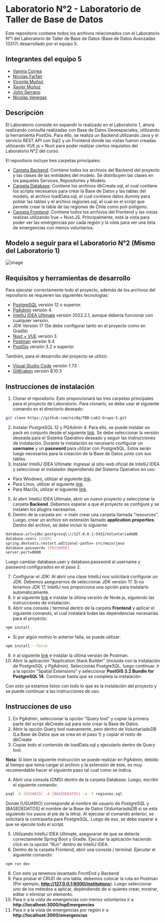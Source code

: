 # Laboratorio N°2 - Laboratorio de Taller de Base de Datos
Este repositorio contiene todos los archivos relacionados con el Laboratorio N°1 del
Laboratorio de Taller de Base de Datos (Base de Datos Avanzadas 13317) desarrollado
por el equipo 5. 

## Integrantes del equipo 5
* [Vanina Correa](https://github.com/Vanina11)
* [Nícolas Farfán](https://github.com/nic0q)
* [Vicente Muñoz](https://github.com/LeVixo)
* [Xavier Muñoz](https://github.com/iChavy)
* [John Serrano](https://github.com/PodssilDev)
* [Nicolas Venegas](https://github.com/nicovenegas2)

## Descripción
El Laboratorio consiste en expandir lo realizado en el Laboratorio 1, ahora realizando consulta realizadas con Base de Datos Geoespaciales, utilizando la herramienta PostGis. Para ello, se realiza un Backend utilizando Java y el servicio REST API con Sql2 y un Frontend donde las vistas fueron creadas utilizando VUE.js + Nuxt para poder realizar ciertos requisitos del Laboratorio N°2 del curso. <br>

El repositorio incluye tres carpetas principales:  <br>
* [Carpeta Backend](https://github.com/nic0q/TBD-Lab2-Grupo-5/tree/master/Backend): Contiene todos los archivos del Backend del proyecto y las clases de las entidades del modelo. 
Se distribuyen las clases en los paquetes Services, Repositories y Models.
* [Carpeta Database](https://github.com/nic0q/TBD-Lab2-Grupo-5/tree/master/DataBase): Contiene los archivos dbCreate.sql, el cual contiene los scripts necesarios para crear
la Base de Datos y las tablas del modelo, el archivo loadData.sql, el cual contiene datos dummy para poblar las tablas y el archivo regiones.sql, el cual es el script que permite crear la tabla de las regiones de Chile como poli-polígono.
* [Carpeta Frontend](https://github.com/nic0q/TBD-Lab2-Grupo-5/tree/master/Frontend): Contiene todos los archivos del Frontend y las vistas realizas utilizando Vue + Nuxt.JS. 
Principalmente, está la vista para poder ver las emergencias por cada región y la vista para ver una lista de emergencias con menos voluntarios.

## Modelo a seguir para el Laboratorio N°2 (Mismo del Laboratorio 1)

![image](https://user-images.githubusercontent.com/91446330/194765651-54627927-e275-40c0-9a8f-879d4f50b83a.png)


## Requisitos y herramientas de desarrollo
Para ejecutar correctamente todo el proyecto, además de los archivos del repositorio se requieren las siguientes tecnologías:

* [PostgreSQL](https://www.enterprisedb.com/downloads/postgres-postgresql-downloads) versión 12 o superior. 
* [PgAdmin](https://www.pgadmin.org) versión 4.
* [IntelliJ IDEA Ultimate](https://www.jetbrains.com/es-es/idea/download/#section=windows) versión 2022.2.1, aunque debería funcionar con cualquier versión.
* JDK Versión 17 (Se debe configurar tanto en el proyecto como en Gradle)
* [Nuxt + VUE](https://nuxtjs.org) versión 3.
* [Postman](https://www.postman.com/downloads/) versión 9.4
* [PostGis](https://postgis.net) versión 3.2 o superior

También, para el desarrollo del proyecto se utilizó:
* [Visual Studio Code](https://code.visualstudio.com) versión 1.73
* [GitKraken](https://www.gitkraken.com) versión 8.10.3

## Instrucciones de instalación
1. Clonar el repositorio: Esto proporcionará las tres carpetas principales para el proyecto de Laboratorio. Para clonarlo, se debe usar el siguiente comando en el directorio deseado:
```sh
git clone https://github.com/nic0q/TBD-Lab2-Grupo-5.git
```
2. Instalar PostgreSQL 12 y PGAdmin 4: Para ello, se puede instalar un pack en conjunto desde el siguiente [link](https://www.enterprisedb.com/downloads/postgres-postgresql-downloads). Se debe seleccionar la versión deseada para el Sistema Operativo deseado y seguir las instrucciones de instalación. Durante la instalación es necesario configurar un **username** y un **password** para utilizar con PostgreSQL. Estos serán luego necesarios para la creación de la Base de Datos junto con sus tablas.
4. Instalar IntelliJ IDEA Ultimate: Ingresar al sitio web oficial de IntelliJ IDEA y seleccionar el instalador dependiendo del Sistema Operativo en uso:
* Para Windows, utilizar el siguiente [link](https://www.jetbrains.com/idea/download/#section=windows).
* Para Linux, utilizar el siguiente [link](https://www.jetbrains.com/es-es/idea/download/#section=linux).
* Para MacOs, utilizar el siguiente [link](https://www.jetbrains.com/es-es/idea/download/#section=mac).
5. Al abrir IntelliJ IDEA Ultimate, abrir un nuevo proyecto y seleccionar la carpeta **Backend**. Debemos esperar a que el proyecto se configure y se instalen los plugins necesarios.
6. Dentro de la carpeta src -> main crear una carpeta llamada "resources". Luego, crear un archivo sin extensión llamado **application.properties**. Dentro del archivo, se debe incluir lo siguiente:
```sh
database.url=jdbc:postgresql://127.0.0.1:5432/VoluntariadoDB
database.user= [USER]
spring.devtools.restart.aditional-paths= src/main/java
database.password= [PASSWORD]
server.port=8000
```
Luego cambiar database.user y database.password al username y password configurados en el paso 2.

7. Configurar el JDK: Al abrir una clase IntelliJ nos solicitará configurar un JDK. Debemos asegurarnos de seleccionar JDK versión 17. Si no tenemos JDK 17, IntelliJ nos proporciona una opción para instalarlo automáticamente. 
8. Ir al siguiente [link](https://nodejs.org/en/) e instalar la última versión de Node.js, siguiendo las instrucciones de instalación.
8. Abrir una consola / terminal dentro de la carpeta **Frontend** y aplicar el siguiente comando, el cual instalará todas las dependencias necesarias para el proyecto:
```sh
npm install
```
* Si por algún motivo lo anterior falla, se puede utilizar:
```sh
npm install --force
```
9. Ir al siguiente [link](https://www.postman.com/downloads/) e instalar la última versión de Postman.
10. Abrir la aplicación "Application Stack Builder" (incluida con la instalación de PostgreSQL y PgAdmin). Seleccionas PostgreSQL, luego continuar. Ir a la opción "Spatial Extensions" y seleccionar **PostGIS 3.2 Bundle for PostgreSQL 14**. Continuar hasta que se completa la instalación.

Con esto ya estamos listos con todo lo que es la instalación del proyecto y se puede continuar a las instrucciones de uso.

## Instrucciones de uso
1. En PgAdmin, seleccionar la opción "Query tool" y copiar la primera parte del script dbCreate.sql para solo crear la Base de Datos. 
2. Abrir la opción Query tool nuevamente, pero dentro de VoluntariadoDB (La Base de Datos que se crea en el paso 1) y copiar el resto de dbCreate
3. Copiar todo el contenido de loadData.sql y ejecutarlo dentro de Query tool.

**Nota:** Si bien la siguiente instrucción se puede realizar en PgAdmin, debido al tiempo que toma cargar el archivo y la extensión de este, es muy recomendable hacer el siguiente paso tal cual como se indica.

4. Abrir una consola (CMD) dentro de la carpeta Database. Luego, escribir el siguiente comando:
```sh
psql -U [USUARIO] -d [BASEDEDATOS] -a -f regiones.sql
```
Donde [USUARIO] corresponde al nombre de usuario de PostgreSQL y [BASEDEDATOS] el nombre de la Base de Datos (VoluntariadoDB si se esta siguiendo los pasos al pie de la letra). Al ejecutar el comando anterior, se solicitará la contraseña para PostgreSQL. Luego de eso, se debe esperar a que se ejecute todo el script.

5. Utilizando IntelliJ IDEA Ultimate, asegurarse de que se detecte correctamente Spring Boot y Gradle. Ejecutar la aplicación haciendo click en la opción "Run" dentro de IntelliJ IDEA.
7. Dentro de la carpeta Frontend, abrir una consola / terminal. Ejecutar el siguiente comando:
```sh
npm run dev
```
8. Con esto ya tenemos levantado FrontEnd y Backend
9. Para probar el CRUD de una tabla, debemos colocar la ruta en Postman (Por ejemplo, **http://127.0.0.1:8000/institutions**). Luego seleccionar uno de los métodos a aplicar, dependiendo de si quieres crear, mostrar, editar o eliminar un elemento.
10. Para ir a la vista de emergencias con menos voluntarios ir a **http://localhost:3000/topEmergencies**
11. Para ir a la vista de emergencias por región ir a **http://localhost:3000/emergencias**
